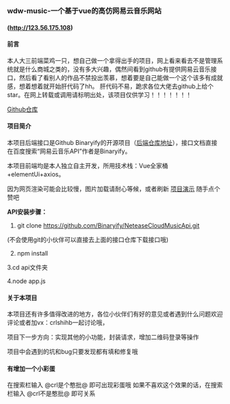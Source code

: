 ### wdw-music-一个基于vue的高仿网易云音乐网站

#### (http://123.56.175.108)

#### 前言

本人大三前端菜鸡一只，想自己做一个拿得出手的项目，网上看来看去不是管理系统就是什么商城之类的，没有多大兴趣，偶然间看到github有提供网易云音乐接口，然后看了看别人的作品不禁投出羡慕，想着要是自己能做一个这个该多有成就感，想着想着就开始肝代码了hh。
肝代码不易，跪求各位大佬去github上给个star。在网上转载或调用请标明出处，该项目仅供学习！！！！！！！

[Github仓库](https://github.com/sanbinlbw/wdw-music)


#### 项目简介

本项目后端接口是Github Binaryify的开源项目（[后端仓库地址](https://github.com/Binaryify/NeteaseCloudMusicApi)），接口文档直接在百度搜索“网易云音乐API”作者是Binaryify。

本项目前端均是本人独立自主开发，所用技术栈：Vue全家桶+elementUi+axios。

因为网页渲染可能会比较慢，图片加载请耐心等候，或者刷新
[项目演示](https://www.bilibili.com/video/BV1ui4y137Xr/) 随手点个赞吧



 **API安装步骤：** 

1. git clone https://github.com/Binaryify/NeteaseCloudMusicApi.git

(不会使用git的小伙伴可以直接去上面的接口仓库下载接口哦)

2. npm install

3.cd api文件夹

4.node app.js





#### 关于本项目

本项目还有许多值得改进的地方，各位小伙伴们有好的意见或者遇到什么问题欢迎评论或者加vx：crlshihb一起讨论哦， 


项目下一步方向：实现其他的小功能，封装请求，增加二维码登录等操作

项目中会遇到的坑和bug只要发现都有填和修复哦

#### 有增加一个小彩蛋 

在搜索栏输入 @crl是个憨批@ 即可出现彩蛋哦
如果不喜欢这个效果的话，在搜索栏输入 @crl不是憨批@ 即可关系
